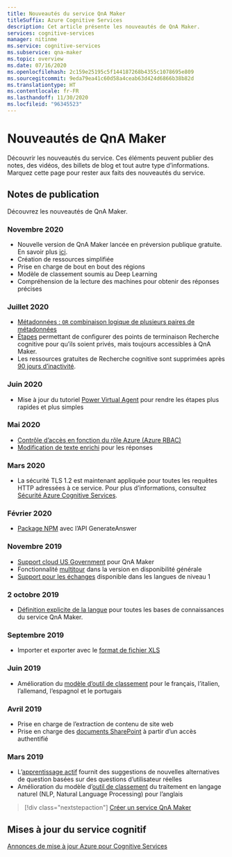 ```yaml
---
title: Nouveautés du service QnA Maker
titleSuffix: Azure Cognitive Services
description: Cet article présente les nouveautés de QnA Maker.
services: cognitive-services
manager: nitinme
ms.service: cognitive-services
ms.subservice: qna-maker
ms.topic: overview
ms.date: 07/16/2020
ms.openlocfilehash: 2c159e25195c5f144187268b4355c1078695e809
ms.sourcegitcommit: 9eda79ea41c60d58a4ceab63d424d6866b38b82d
ms.translationtype: HT
ms.contentlocale: fr-FR
ms.lasthandoff: 11/30/2020
ms.locfileid: "96345523"
---
```

# <a name="whats-new-in-qna-maker"></a>Nouveautés de QnA Maker

Découvrir les nouveautés du service. Ces éléments peuvent publier des notes, des vidéos, des billets de blog et tout autre type d’informations. Marquez cette page pour rester aux faits des nouveautés du service.

## <a name="release-notes"></a>Notes de publication

Découvrez les nouveautés de QnA Maker.

### <a name="november-2020"></a>Novembre 2020

* Nouvelle version de QnA Maker lancée en préversion publique gratuite. En savoir plus [ici](https://techcommunity.microsoft.com/t5/azure-ai/introducing-qna-maker-managed-now-in-public-preview/ba-p/1845575).
* Création de ressources simplifiée
* Prise en charge de bout en bout des régions
* Modèle de classement soumis au Deep Learning
* Compréhension de la lecture des machines pour obtenir des réponses précises
  
### <a name="july-2020"></a>Juillet 2020

* [Métadonnées : `OR` combinaison logique de plusieurs paires de métadonnées](how-to/metadata-generateanswer-usage.md#logical-or-using-strictfilterscompoundoperationtype-property)
* [Étapes](how-to/set-up-qnamaker-service-azure.md#configuring-cognitive-search-as-a-private-endpoint-inside-a-vnet) permettant de configurer des points de terminaison Recherche cognitive pour qu’ils soient privés, mais toujours accessibles à QnA Maker.
* Les ressources gratuites de Recherche cognitive sont supprimées après [90 jours d’inactivité](how-to/set-up-qnamaker-service-azure.md#inactivity-policy-for-free-search-resources).

### <a name="june-2020"></a>Juin 2020

* Mise à jour du tutoriel [Power Virtual Agent](tutorials/integrate-with-power-virtual-assistant-fallback-topic.md) pour rendre les étapes plus rapides et plus simples

### <a name="may-2020"></a>Mai 2020

* [Contrôle d’accès en fonction du rôle Azure (Azure RBAC)](concepts/role-based-access-control.md)
* [Modification de texte enrichi](how-to/edit-knowledge-base.md#rich-text-editing-for-answer) pour les réponses

### <a name="march-2020"></a>Mars 2020

* La sécurité TLS 1.2 est maintenant appliquée pour toutes les requêtes HTTP adressées à ce service. Pour plus d’informations, consultez [Sécurité Azure Cognitive Services](../cognitive-services-security.md).

### <a name="february-2020"></a>Février 2020

* [Package NPM](https://www.npmjs.com/package/@azure/cognitiveservices-qnamaker) avec l’API GenerateAnswer

### <a name="november-2019"></a>Novembre 2019

* [Support cloud US Government](../../azure-government/compare-azure-government-global-azure.md#guidance-for-developers) pour QnA Maker
* Fonctionnalité [multitour](./how-to/multiturn-conversation.md) dans la version en disponibilité générale
* [Support pour les échanges](./how-to/chit-chat-knowledge-base.md#language-support) disponible dans les langues de niveau 1

### <a name="october-2019"></a>2 octobre 2019

* [Définition explicite de la langue](./index.yml) pour toutes les bases de connaissances du service QnA Maker.

### <a name="september-2019"></a>Septembre 2019

* Importer et exporter avec le [format de fichier XLS](./index.yml)

### <a name="june-2019"></a>Juin 2019

* Amélioration du [modèle d’outil de classement](concepts/query-knowledge-base.md#ranker-process) pour le français, l’italien, l’allemand, l’espagnol et le portugais

### <a name="april-2019"></a>Avril 2019

* Prise en charge de l’extraction de contenu de site web
* Prise en charge des [documents SharePoint](how-to/add-sharepoint-datasources.md) à partir d’un accès authentifié

### <a name="march-2019"></a>Mars 2019

* L’[apprentissage actif](how-to/improve-knowledge-base.md) fournit des suggestions de nouvelles alternatives de question basées sur des questions d’utilisateur réelles
* Amélioration du modèle d’[outil de classement](concepts/query-knowledge-base.md#ranker-process) du traitement en langage naturel (NLP, Natural Language Processing) pour l’anglais

> [!div class="nextstepaction"]
> [Créer un service QnA Maker](how-to/set-up-qnamaker-service-azure.md)

## <a name="cognitive-service-updates"></a>Mises à jour du service cognitif

[Annonces de mise à jour Azure pour Cognitive Services](https://azure.microsoft.com/updates/?product=cognitive-services)